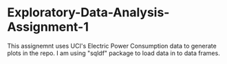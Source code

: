 # Exploratory-Data-Analysis-Assignment-1
This assignemnt uses UCI's Electric Power Consumption data to generate plots in the repo. I am using "sqldf" package to load data in to data frames.
